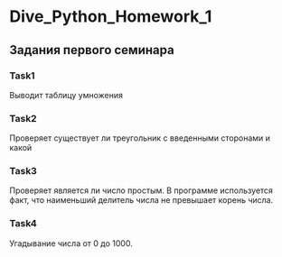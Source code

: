 # Dive_Python_Homework_1
## Задания первого семинара

### Task1
Выводит таблицу умножения

### Task2
Проверяет существует ли треугольник с введенными сторонами и какой

### Task3
Проверяет является ли число простым. В программе используется факт, что наименьший делитель числа не превышает корень числа.

### Task4
Угадывание числа от 0 до 1000.
